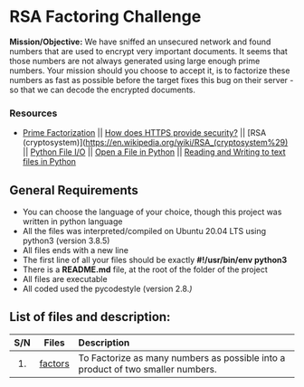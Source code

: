# RSA Factoring Challenge
**Mission/Objective:**
We have sniffed an unsecured network and found numbers that are used to encrypt very important documents. It seems that those numbers are not always generated using large enough prime numbers. Your mission should you choose to accept it, is to factorize these numbers as fast as possible before the target fixes this bug on their server - so that we can decode the encrypted documents.

### Resources
* [Prime Factorization](https://privacycanada.net/mathematics/prime-factorization/) || [How does HTTPS provide security?](https://stackoverflow.com/questions/3968095/how-does-https-provide-security) || [RSA (cryptosystem)](https://en.wikipedia.org/wiki/RSA_(cryptosystem%29) || [Python File I/O](https://www.programiz.com/python-programming/file-operation) || [Open a File in Python](https://pynative.com/python-file-open/) || [Reading and Writing to text files in Python](https://www.geeksforgeeks.org/reading-writing-text-files-python/)

## General Requirements
* You can choose the language of your choice, though this project was written in python language
* All the files was interpreted/compiled on Ubuntu 20.04 LTS using python3 (version 3.8.5)
* All files ends with a new line
* The first line of all your files should be exactly **#!/usr/bin/env python3**
* There is a **README.md** file, at the root of the folder of the project
* All files are executable
* All coded used the pycodestyle (version 2.8.*)*

## List of files and description:
| S/N   |       Files          |        Description  |
|:-----:|:--------------------:|:-------------------|
|1. | [factors](https://github.com/enedaveeed/RSA-Factoring-Challenge/factors) | To Factorize as many numbers as possible into a product of two smaller numbers.|
